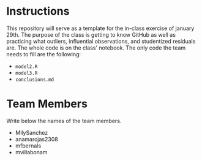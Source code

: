 # Instructions

This repository will serve as a template for the in-class exercise of january 29th. The purpose of the class is getting to know GitHub as well as practicing what outliers, influential observations, and studentized residuals are. The whole code is on the class' notebook. The only code the team needs to fill are the following:
- `model2.R`
- `model3.R`
- `conclusions.md`

# Team Members
Write below the names of the team members.
- MilySanchez
- anamarojas2308
- mfbernals
- mvillabonam

